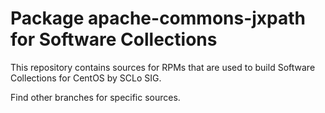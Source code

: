 # Package apache-commons-jxpath for Software Collections

This repository contains sources for RPMs that are used
to build Software Collections for CentOS by SCLo SIG.

Find other branches for specific sources.
